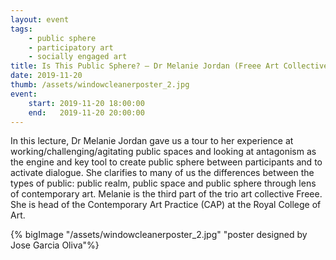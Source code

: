 ```yaml
---
layout: event
tags:
    - public sphere
    - participatory art
    - socially engaged art
title: Is This Public Sphere? – Dr Melanie Jordan (Freee Art Collective)
date: 2019-11-20
thumb: /assets/windowcleanerposter_2.jpg
event:
    start: 2019-11-20 18:00:00
    end:   2019-11-20 20:00:00
---
```

In this lecture, Dr Melanie Jordan gave us a tour to her experience at working/challenging/agitating public spaces and looking at antagonism as the engine and key tool to create public sphere between participants and to activate dialogue. She clarifies to many of us the differences between the types of public: public realm, public space and public sphere through lens of contemporary art. Melanie is the third part of the trio art collective Freee. She is head of the Contemporary Art Practice (CAP) at the Royal College of Art. 


{% bigImage "/assets/windowcleanerposter_2.jpg" "poster designed by Jose Garcia Oliva"%}
